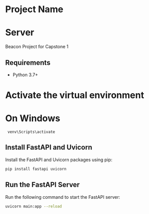 # Project Name


# Server
Beacon Project for Capstone 1 

## Requirements

- Python 3.7+

# Activate the virtual environment
   # On Windows
     venv\Scripts\activate


## Install FastAPI and Uvicorn

Install the FastAPI and Uvicorn packages using pip:

```bash
pip install fastapi uvicorn
```

## Run the FastAPI Server

Run the following command to start the FastAPI server:

```bash
uvicorn main:app --reload


